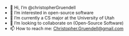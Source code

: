 - 👋 Hi, I’m @christopherGruendell
- 👀 I’m interested in open-source software
- 🌱 I’m currently a CS major at the University of Utah
- 💞️ I’m looking to collaborate on (Open-Source Software)
- 📫 How to reach me: Christopher.Gruendell@gmail.com

<!---
christopherGruendell/christopherGruendell is a ✨ special ✨ repository because its `README.md` (this file) appears on your GitHub profile.
You can click the Preview link to take a look at your changes.
--->
